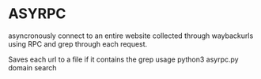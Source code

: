 # ASYRPC
asyncronously connect to an entire website collected through waybackurls using RPC and grep through each request.

Saves each url to a file if it contains the grep
usage python3 asyrpc.py domain search
